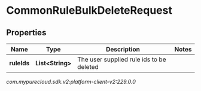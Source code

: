 # CommonRuleBulkDeleteRequest


## Properties

| Name | Type | Description | Notes |
| ------------ | ------------- | ------------- | ------------- |
| **ruleIds** | **List&lt;String&gt;** | The user supplied rule ids to be deleted |  |




_com.mypurecloud.sdk.v2:platform-client-v2:229.0.0_

